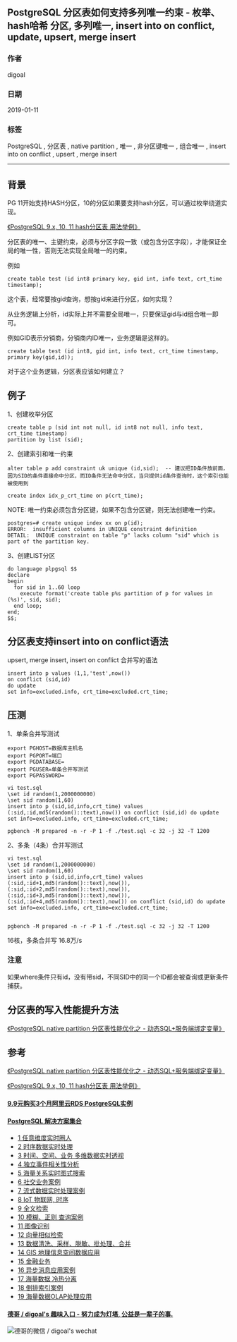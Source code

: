 ## PostgreSQL 分区表如何支持多列唯一约束 - 枚举、hash哈希 分区, 多列唯一, insert into on conflict, update, upsert, merge insert  
          
### 作者          
digoal          
          
### 日期          
2019-01-11         
          
### 标签          
PostgreSQL , 分区表 , native partition , 唯一 , 非分区键唯一 , 组合唯一 , insert into on conflict , upsert , merge insert  
          
----          
          
## 背景       
PG 11开始支持HASH分区，10的分区如果要支持hash分区，可以通过枚举绕道实现。  
  
[《PostgreSQL 9.x, 10, 11 hash分区表 用法举例》](../201805/20180524_05.md)    
  
分区表的唯一、主键约束，必须与分区字段一致（或包含分区字段），才能保证全局的唯一性，否则无法实现全局唯一的约束。  
  
例如  
  
```  
create table test (id int8 primary key, gid int, info text, crt_time timestamp);  
```  
  
这个表，经常要按gid查询，想按gid来进行分区，如何实现？  
  
从业务逻辑上分析，id实际上并不需要全局唯一，只要保证gid与id组合唯一即可。  
  
例如GID表示分销商，分销商内ID唯一，业务逻辑是这样的。  
  
```  
create table test (id int8, gid int, info text, crt_time timestamp,   
primary key(gid,id));  
```  
  
对于这个业务逻辑，分区表应该如何建立？  
  
## 例子  
1、创建枚举分区  
  
```  
create table p (sid int not null, id int8 not null, info text, crt_time timestamp)   
partition by list (sid);  
```  
  
  
2、创建索引和唯一约束  
  
```  
alter table p add constraint uk unique (id,sid);  -- 建议把ID条件放前面，因为SID的条件直接命中分区，而ID条件无法命中分区，当只提供id条件查询时，这个索引也能被使用到  
  
create index idx_p_crt_time on p(crt_time);  
```  
  
NOTE:  唯一约束必须包含分区键，如果不包含分区键，则无法创建唯一约束。  
  
```  
postgres=# create unique index xx on p(id);  
ERROR:  insufficient columns in UNIQUE constraint definition  
DETAIL:  UNIQUE constraint on table "p" lacks column "sid" which is part of the partition key.  
```  
  
3、创建LIST分区  
  
  
```  
do language plpgsql $$  
declare  
begin  
  for sid in 1..60 loop  
    execute format('create table p%s partition of p for values in (%s)', sid, sid);    
  end loop;  
end;  
$$;  
```  
  
## 分区表支持insert into on conflict语法  
  
upsert, merge insert, insert on conflict 合并写的语法  
  
```  
insert into p values (1,1,'test',now())   
on conflict (sid,id)   
do update   
set info=excluded.info, crt_time=excluded.crt_time;  
```  
  
## 压测  
1、单条合并写测试  
  
```  
export PGHOST=数据库主机名  
export PGPORT=端口  
export PGDATABASE=  
export PGUSER=单条合并写测试  
export PGPASSWORD=  
```  
  
```  
vi test.sql  
\set id random(1,2000000000)  
\set sid random(1,60)  
insert into p (sid,id,info,crt_time) values (:sid,:id,md5(random()::text),now()) on conflict (sid,id) do update set info=excluded.info, crt_time=excluded.crt_time;  
```  
  
```  
pgbench -M prepared -n -r -P 1 -f ./test.sql -c 32 -j 32 -T 1200  
```  
  
2、多条（4条）合并写测试  
  
```  
vi test.sql  
\set id random(1,2000000000)  
\set sid random(1,60)  
insert into p (sid,id,info,crt_time) values (:sid,:id+1,md5(random()::text),now()),(:sid,:id+2,md5(random()::text),now()),(:sid,:id+3,md5(random()::text),now()),(:sid,:id+4,md5(random()::text),now()) on conflict (sid,id) do update set info=excluded.info, crt_time=excluded.crt_time;  
  
  
pgbench -M prepared -n -r -P 1 -f ./test.sql -c 32 -j 32 -T 1200  
```  
  
16核，多条合并写 16.8万/s  
  
### 注意
如果where条件只有id，没有带sid，不同SID中的同一个ID都会被查询或更新条件捕获。  
  
## 分区表的写入性能提升方法  
[《PostgreSQL native partition 分区表性能优化之 - 动态SQL+服务端绑定变量》](../201901/20190109_01.md)    
  
  
## 参考  
[《PostgreSQL native partition 分区表性能优化之 - 动态SQL+服务端绑定变量》](../201901/20190109_01.md)    
  
[《PostgreSQL 9.x, 10, 11 hash分区表 用法举例》](../201805/20180524_05.md)    
  
  
  
  
  
  
  
  
  
  
  
  
  
  
  
  
  
  
  
  
  
  
  
  
  
  
  
  
  
  
  
  
  
  
  
  
  
  
  
  
  
  
  
#### [9.9元购买3个月阿里云RDS PostgreSQL实例](https://www.aliyun.com/database/postgresqlactivity "57258f76c37864c6e6d23383d05714ea")
  
  
#### [PostgreSQL 解决方案集合](https://yq.aliyun.com/topic/118 "40cff096e9ed7122c512b35d8561d9c8")
- [1 任意维度实时圈人](https://yq.aliyun.com/topic/118 "40cff096e9ed7122c512b35d8561d9c8")
- [2 时序数据实时处理](https://yq.aliyun.com/topic/118 "40cff096e9ed7122c512b35d8561d9c8")
- [3 时间、空间、业务 多维数据实时透视](https://yq.aliyun.com/topic/118 "40cff096e9ed7122c512b35d8561d9c8")
- [4 独立事件相关性分析](https://yq.aliyun.com/topic/118 "40cff096e9ed7122c512b35d8561d9c8")
- [5 海量关系实时图式搜索](https://yq.aliyun.com/topic/118 "40cff096e9ed7122c512b35d8561d9c8")
- [6 社交业务案例](https://yq.aliyun.com/topic/118 "40cff096e9ed7122c512b35d8561d9c8")
- [7 流式数据实时处理案例](https://yq.aliyun.com/topic/118 "40cff096e9ed7122c512b35d8561d9c8")
- [8 IoT 物联网, 时序](https://yq.aliyun.com/topic/118 "40cff096e9ed7122c512b35d8561d9c8")
- [9 全文检索](https://yq.aliyun.com/topic/118 "40cff096e9ed7122c512b35d8561d9c8")
- [10 模糊、正则 查询案例](https://yq.aliyun.com/topic/118 "40cff096e9ed7122c512b35d8561d9c8")
- [11 图像识别](https://yq.aliyun.com/topic/118 "40cff096e9ed7122c512b35d8561d9c8")
- [12 向量相似检索](https://yq.aliyun.com/topic/118 "40cff096e9ed7122c512b35d8561d9c8")
- [13 数据清洗、采样、脱敏、批处理、合并](https://yq.aliyun.com/topic/118 "40cff096e9ed7122c512b35d8561d9c8")
- [14 GIS 地理信息空间数据应用](https://yq.aliyun.com/topic/118 "40cff096e9ed7122c512b35d8561d9c8")
- [15 金融业务](https://yq.aliyun.com/topic/118 "40cff096e9ed7122c512b35d8561d9c8")
- [16 异步消息应用案例](https://yq.aliyun.com/topic/118 "40cff096e9ed7122c512b35d8561d9c8")
- [17 海量数据 冷热分离](https://yq.aliyun.com/topic/118 "40cff096e9ed7122c512b35d8561d9c8")
- [18 倒排索引案例](https://yq.aliyun.com/topic/118 "40cff096e9ed7122c512b35d8561d9c8")
- [19 海量数据OLAP处理应用](https://yq.aliyun.com/topic/118 "40cff096e9ed7122c512b35d8561d9c8")
  
  
#### [德哥 / digoal's 趣味入口 - 努力成为灯塔, 公益是一辈子的事.](https://github.com/digoal/blog/blob/master/README.md "22709685feb7cab07d30f30387f0a9ae")
  
  
![德哥的微信 / digoal's wechat](../pic/digoal_weixin.jpg "f7ad92eeba24523fd47a6e1a0e691b59")
  
